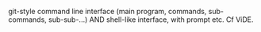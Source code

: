git-style command line interface (main program, commands, sub-commands, sub-sub-...) AND shell-like interface, with prompt etc.
Cf ViDE.